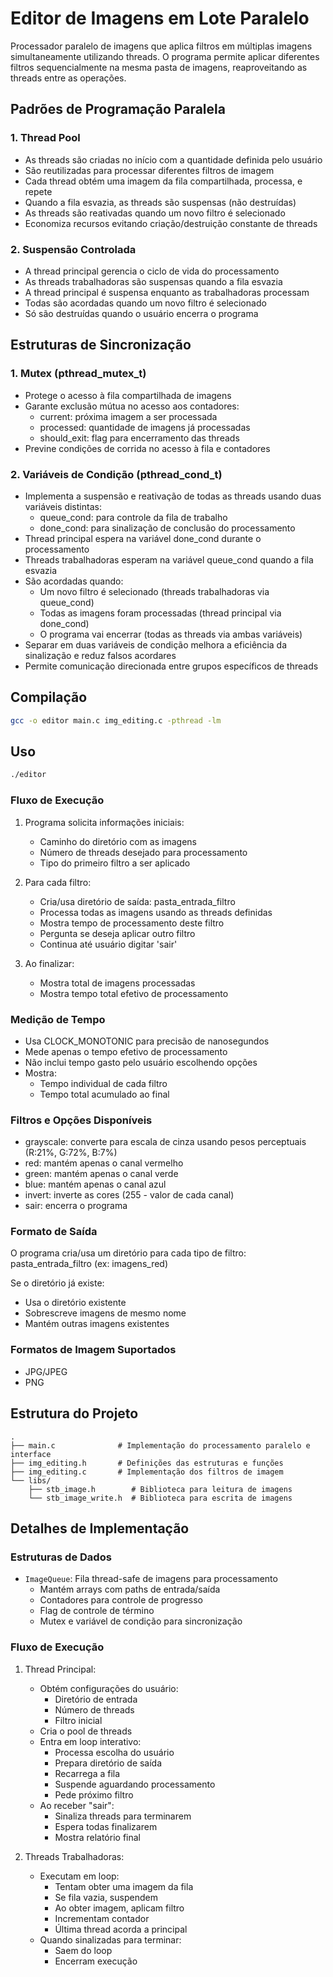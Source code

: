 # Editor de Imagens em Lote Paralelo

Processador paralelo de imagens que aplica filtros em múltiplas imagens simultaneamente utilizando threads. O programa permite aplicar diferentes filtros sequencialmente na mesma pasta de imagens, reaproveitando as threads entre as operações.

## Padrões de Programação Paralela

### 1. Thread Pool
- As threads são criadas no início com a quantidade definida pelo usuário
- São reutilizadas para processar diferentes filtros de imagem
- Cada thread obtém uma imagem da fila compartilhada, processa, e repete
- Quando a fila esvazia, as threads são suspensas (não destruídas)
- As threads são reativadas quando um novo filtro é selecionado
- Economiza recursos evitando criação/destruição constante de threads

### 2. Suspensão Controlada
- A thread principal gerencia o ciclo de vida do processamento
- As threads trabalhadoras são suspensas quando a fila esvazia
- A thread principal é suspensa enquanto as trabalhadoras processam
- Todas são acordadas quando um novo filtro é selecionado
- Só são destruídas quando o usuário encerra o programa

## Estruturas de Sincronização

### 1. Mutex (pthread_mutex_t)
- Protege o acesso à fila compartilhada de imagens
- Garante exclusão mútua no acesso aos contadores:
  - current: próxima imagem a ser processada
  - processed: quantidade de imagens já processadas
  - should_exit: flag para encerramento das threads
- Previne condições de corrida no acesso à fila e contadores

### 2. Variáveis de Condição (pthread_cond_t)
- Implementa a suspensão e reativação de todas as threads usando duas variáveis distintas:
  - queue_cond: para controle da fila de trabalho
  - done_cond: para sinalização de conclusão do processamento
- Thread principal espera na variável done_cond durante o processamento
- Threads trabalhadoras esperam na variável queue_cond quando a fila esvazia
- São acordadas quando:
  - Um novo filtro é selecionado (threads trabalhadoras via queue_cond)
  - Todas as imagens foram processadas (thread principal via done_cond)
  - O programa vai encerrar (todas as threads via ambas variáveis)
- Separar em duas variáveis de condição melhora a eficiência da sinalização e reduz falsos acordares
- Permite comunicação direcionada entre grupos específicos de threads

## Compilação

```bash
gcc -o editor main.c img_editing.c -pthread -lm
```

## Uso

```bash
./editor
```

### Fluxo de Execução
1. Programa solicita informações iniciais:
   - Caminho do diretório com as imagens
   - Número de threads desejado para processamento
   - Tipo do primeiro filtro a ser aplicado

2. Para cada filtro:
   - Cria/usa diretório de saída: pasta_entrada_filtro
   - Processa todas as imagens usando as threads definidas
   - Mostra tempo de processamento deste filtro
   - Pergunta se deseja aplicar outro filtro
   - Continua até usuário digitar 'sair'

3. Ao finalizar:
   - Mostra total de imagens processadas
   - Mostra tempo total efetivo de processamento

### Medição de Tempo
- Usa CLOCK_MONOTONIC para precisão de nanosegundos
- Mede apenas o tempo efetivo de processamento
- Não inclui tempo gasto pelo usuário escolhendo opções
- Mostra:
  - Tempo individual de cada filtro
  - Tempo total acumulado ao final

### Filtros e Opções Disponíveis
- grayscale: converte para escala de cinza usando pesos perceptuais (R:21%, G:72%, B:7%)
- red: mantém apenas o canal vermelho
- green: mantém apenas o canal verde
- blue: mantém apenas o canal azul
- invert: inverte as cores (255 - valor de cada canal)
- sair: encerra o programa

### Formato de Saída
O programa cria/usa um diretório para cada tipo de filtro:
pasta_entrada_filtro (ex: imagens_red)

Se o diretório já existe:
- Usa o diretório existente
- Sobrescreve imagens de mesmo nome
- Mantém outras imagens existentes

### Formatos de Imagem Suportados
- JPG/JPEG
- PNG

## Estrutura do Projeto

```
.
├── main.c              # Implementação do processamento paralelo e interface
├── img_editing.h       # Definições das estruturas e funções
├── img_editing.c       # Implementação dos filtros de imagem
└── libs/              
    ├── stb_image.h        # Biblioteca para leitura de imagens
    └── stb_image_write.h  # Biblioteca para escrita de imagens
```

## Detalhes de Implementação

### Estruturas de Dados
- `ImageQueue`: Fila thread-safe de imagens para processamento
  - Mantém arrays com paths de entrada/saída
  - Contadores para controle de progresso
  - Flag de controle de término
  - Mutex e variável de condição para sincronização

### Fluxo de Execução
1. Thread Principal:
   - Obtém configurações do usuário:
     - Diretório de entrada
     - Número de threads
     - Filtro inicial
   - Cria o pool de threads
   - Entra em loop interativo:
     - Processa escolha do usuário
     - Prepara diretório de saída
     - Recarrega a fila
     - Suspende aguardando processamento
     - Pede próximo filtro
   - Ao receber "sair":
     - Sinaliza threads para terminarem
     - Espera todas finalizarem
     - Mostra relatório final

2. Threads Trabalhadoras:
   - Executam em loop:
     - Tentam obter uma imagem da fila
     - Se fila vazia, suspendem
     - Ao obter imagem, aplicam filtro
     - Incrementam contador
     - Última thread acorda a principal
   - Quando sinalizadas para terminar:
     - Saem do loop
     - Encerram execução

